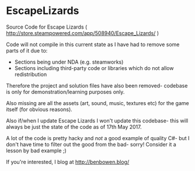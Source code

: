 # EscapeLizards
Source Code for Escape Lizards ( http://store.steampowered.com/app/508940/Escape_Lizards/ )

Code will not compile in this current state as I have had to remove some parts of it due to:
* Sections being under NDA (e.g. steamworks)
* Sections including third-party code or libraries which do not allow redistribution

Therefore the project and solution files have also been removed- codebase is only for demonstration/learning purposes only.

Also missing are all the assets (art, sound, music, textures etc) for the game itself (for obvious reasons).

Also if/when I update Escape Lizards I won't update this codebase- this will always be just the state of the code as of 17th May 2017.

A lot of the code is pretty hacky and *not* a good example of quality C#- but I don't have time to filter out the good from the bad- sorry! Consider it a lesson by bad example ;)

If you're interested, I blog at http://benbowen.blog/
